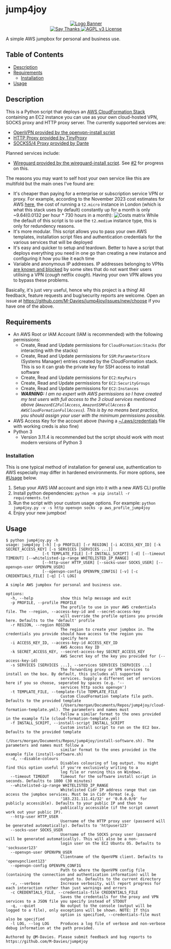 # jump4joy

<p align="center">
    <a href="https://github.com/M-Davies/jump4joy">
        <img alt="Logo Banner" src="https://raw.githubusercontent.com/M-Davies/jump4joy/master/logo.png"/>
    </a>
    <br/>
    <a href="https://saythanks.io/to/M-Davies">
        <img alt="Say Thanks" src="https://img.shields.io/badge/Say%20Thanks-!-1EAEDB.svg"/>
    </a>
    <a href="https://github.com/M-Davies/jump4joy/blob/master/LICENSE">
        <img alt="AGPL v3 License" src="https://img.shields.io/github/license/M-Davies/jump4joy.svg"/>
    </a>
</p>

A simple AWS jumpbox for personal and business use.

## Table of Contents

- [Description](#Description)
- [Requirements](#Requirements)
    - [Installation](#Installation)
- [Usage](#Usage)

## Description

This is a Python script that deploys an [AWS CloudFormation Stack](https://docs.aws.amazon.com/AWSCloudFormation/latest/UserGuide/stacks.html) containing an EC2 instance you can use as your own cloud-hosted VPN, SOCKS proxy and HTTP proxy server. The currently supported services are:

- [OpenVPN provided by the openvpn-install script](https://github.com/angristan/openvpn-install)
- [HTTP Proxy provided by TinyProxy](https://tinyproxy.github.io/)
- [SOCKS5/4 Proxy provided by Dante](https://www.inet.no/dante/)

Planned services include:

- [Wireguard provided by the wireguard-install script](https://github.com/angristan/wireguard-install). See [#2](https://github.com/M-Davies/jump4joy/issues/2) for progress on this.

The reasons you may want to self host your own service like this are multifold but the main ones I've found are:

- It's cheaper than paying for a enterprise or subscription service VPN or proxy. For example, according to the November 2023 cost estimates for AWS [here](https://aws.amazon.com/ec2/pricing/on-demand/), the cost of running a `t2.micro` instance in London (which is what this stack uses by default) constantly up for a month is only ~$9.64 ($0.0132 per hour * 730 hours in a month):
![Costs matrix](costs.png)
While the default of this script is to use the `t2.medium` instance type, this is only for redundency reasons.
- It's more modular. This script allows you to pass your own AWS templates, installation script files and authentication credentials for the various services that will be deployed
- It's easy and quicker to setup and teardown. Better to have a script that deploys everything you need in one go than creating a new instance and configuring it how you like it each time
- Variable and anonymous IP addresses. IP addresses belonging to VPNs [are known and blocked](https://cybernews.com/how-to-use-vpn/bypass-vpn-blocks/#types-of-vpn-blocks) by some sites that do not want their users utilising a VPN (*cough* netflix *cough*). Having your own VPN allows you to bypass these problems.

Basically, it's just very useful, hence why this project is a thing! All feedback, feature requests and bug/security reports are welcome. Open an issue at https://github.com/M-Davies/jump4joy/issues/new/choose if you have one of the above.

## Requirements

- An AWS Root or IAM Account (IAM is recommended) with the following permissions:
    - Create, Read and Update permissions for `CloudFormation:Stacks` (for interacting with the stacks)
    - Create, Read and Update permissions for `SSM:ParameterStore` (Systems Manager) entries created by the CloudFormation stack. This is so it can grab the private key for SSH access to install software
    - Create, Read and Update permissions for `EC2:KeyPairs`
    - Create, Read and Update permissions for `EC2:SecurityGroups`
    - Create, Read and Update permissions for `EC2:Instances`
    - ***WARNING:** I am no expert with AWS permissions so I have created my test users with full access to the 3 cloud services mentioned above (`AmazonEC2FullAccess`, `AmazonSSMFullAccess` & `AWSCloudFormationFullAccess`). This is by no means best practice, you should assign your user with the minimum permissions possible.*
- AWS Access Key for the account above (having a [~/.aws/credentials](https://docs.aws.amazon.com/cli/latest/userguide/cli-chap-configure.html) file with working creds is also fine)
- Python 3
    - Version 3.11.4 is recommended but the script should work with most modern versions of Python 3

### Installation

This is one typical method of installation for general use, authentication to AWS especially may differ in hardened environments. For more options, see [#Usage](#Usage) below.

1. Setup your AWS IAM account and sign into it with a new AWS CLI profile
2. Install python dependencies: `python -m pip install -r requirements.txt`
3. Run the script with your custom usage options. For example: `python jump4joy.py -v -s http openvpn socks -p aws_profile_jump4joy`
4. Enjoy your new jumpbox!

## Usage

```
$ python jump4joy.py -h
usage: jump4joy [-h] [-p PROFILE] [-r REGION] [-i ACCESS_KEY_ID] [-k SECRET_ACCESS_KEY] [-s SERVICES [SERVICES ...]]
                [-t TEMPLATE_FILE] [-f INSTALL_SCRIPT] [-d] [--timeout TIMEOUT] [--whitelisted-ip-range WHITELISTED_IP_RANGE]
                [--http-user HTTP_USER] [--socks-user SOCKS_USER] [--openvpn-user OPENVPN_USER]
                [--openvpn-config OPENVPN_CONFIG] [-v] [-c CREDENTIALS_FILE] [-q] [-l LOG]

A simple AWS jumpbox for personal and business use.

options:
  -h, --help            show this help message and exit
  -p PROFILE, --profile PROFILE
                        The profile to use in your AWS credentials file. The --region, --access-key-id and --secret-access-key
                        will override the profile options you provide here. Defaults to the 'default' profile
  -r REGION, --region REGION
                        The region to create your jumpbox in. The credentials you provide should have access to the region you
                        specify here
  -i ACCESS_KEY_ID, --access-key-id ACCESS_KEY_ID
                        AWS Access Key ID
  -k SECRET_ACCESS_KEY, --secret-access-key SECRET_ACCESS_KEY
                        AWS Secret key of the key you provided for (--access-key-id)
  -s SERVICES [SERVICES ...], --services SERVICES [SERVICES ...]
                        The forwarding proxy or VPN services to install on the box. By default, this includes all supported
                        services. Supply a different set of services here if you so choose, seperated by spaces (e.g. '--
                        services http socks openvpn')
  -t TEMPLATE_FILE, --template-file TEMPLATE_FILE
                        Custom CloudFormation template file path. Defaults to the provided template
                        (/Users/morgan/Documents/Repos/jump4joy/cloud-formation-template.yml). The parameters and names must
                        follow a similar format to the ones provided in the example file (cloud-formation-template.yml)
  -f INSTALL_SCRIPT, --install-script INSTALL_SCRIPT
                        Custom install script to run on the EC2 box. Defaults to the provided template
                        (/Users/morgan/Documents/Repos/jump4joy/install-software.sh). The parameters and names must follow a
                        similar format to the ones provided in the example file (install-software.sh)
  -d, --disable-colours
                        Disables colouring of log output. You might find this option useful if you're exclusively writing to a
                        log file or running this on Windows.
  --timeout TIMEOUT     Timeout for the software install script in seconds. Defaults to 1800 (30 minutes)
  --whitelisted-ip-range WHITELISTED_IP_RANGE
                        Whitelisted Cidr IP address range that can access the jumpbox services. Must be in Cidr format (e.g.
                        '183.231.111.41/32' or '0.0.0.0/0' for publicly accessible). Defaults to your public IP and then to
                        publically accessible (if the script cannot work out your public IP).
  --http-user HTTP_USER
                        Username of the HTTP proxy user (password will be generated automatically). Defaults to 'httpuser123'
  --socks-user SOCKS_USER
                        Username of the SOCKS proxy user (password will be generated automatically). This will also be a non-
                        login user on the EC2 Ubuntu OS. Defaults to 'socksuser123'
  --openvpn-user OPENVPN_USER
                        Clientname of the OpenVPN client. Defaults to 'openvpnclient123'
  --openvpn-config OPENVPN_CONFIG
                        Path to where the OpenVPN config file (containing the connection and authentication information) will be
                        output to. Defaults to the current directory
  -v, --verbose         Increase verbosity, will report progress for each interaction rather than just warnings and errors
  -c CREDENTIALS_FILE, --credentials-file CREDENTIALS_FILE
                        Saves the credentails for the proxy and VPN services to a JSON file you specify instead of STDOUT
  -q, --quiet           No output to the console (output will be logged to a file), only exceptions will be shown. NOTE: If this
                        option is specified, --credentials-file must also be specified
  -l LOG, --log LOG     Produces a log file of verbose and non-verbose debug information at the path provided.

Authored by @M-Davies. Please submit feedback and bug reports to https://github.com/M-Davies/jump4joy
```



